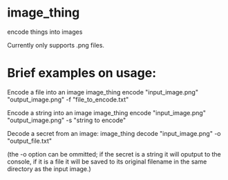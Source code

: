 # image_thing
encode things into images

Currently only supports .png files.

# Brief examples on usage:

Encode a file into an image
image_thing encode "input_image.png" "output_image.png" -f "file_to_encode.txt"

Encode a string into an image 
image_thing encode "input_image.png" "output_image.png" -s "string to encode"

Decode a secret from an image:
image_thing decode "input_image.png" -o "output_file.txt"

(the -o option can be ommitted; if the secret is a string it will oputput to the console,
if it is a file it will be saved to its original filename in the same directory as the input image.)
